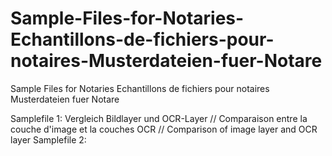 # Sample-Files-for-Notaries-Echantillons-de-fichiers-pour-notaires-Musterdateien-fuer-Notare
Sample Files for Notaries Echantillons de fichiers pour notaires Musterdateien fuer Notare

Samplefile 1: Vergleich Bildlayer und OCR-Layer // Comparaison entre la couche d'image et la couches OCR // Comparison of image layer and OCR layer
Samplefile 2: 
